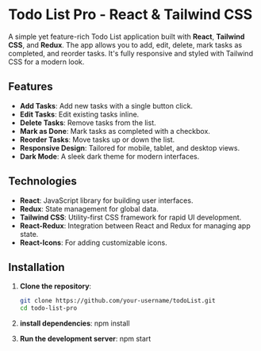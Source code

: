 # Todo List Pro - React & Tailwind CSS

A simple yet feature-rich Todo List application built with **React**, **Tailwind CSS**, and **Redux**. The app allows you to add, edit, delete, mark tasks as completed, and reorder tasks. It's fully responsive and styled with Tailwind CSS for a modern look.

## Features

- **Add Tasks**: Add new tasks with a single button click.
- **Edit Tasks**: Edit existing tasks inline.
- **Delete Tasks**: Remove tasks from the list.
- **Mark as Done**: Mark tasks as completed with a checkbox.
- **Reorder Tasks**: Move tasks up or down the list.
- **Responsive Design**: Tailored for mobile, tablet, and desktop views.
- **Dark Mode**: A sleek dark theme for modern interfaces.

## Technologies

- **React**: JavaScript library for building user interfaces.
- **Redux**: State management for global data.
- **Tailwind CSS**: Utility-first CSS framework for rapid UI development.
- **React-Redux**: Integration between React and Redux for managing app state.
- **React-Icons**: For adding customizable icons.

## Installation

1. **Clone the repository**:
   ```bash
   git clone https://github.com/your-username/todoList.git
   cd todo-list-pro
   ```
2. **install dependencies**:
   npm install

3. **Run the development server**:
   npm start
